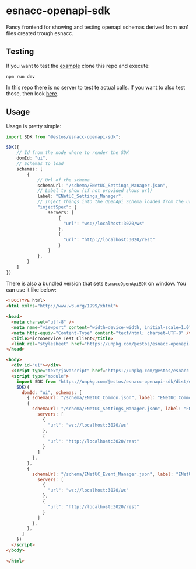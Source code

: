 # esnacc-openapi-sdk

Fancy frontend for showing and testing openapi schemas derived from asn1 files created trough esnacc.

## Testing

If you want to test the [example](/example/) clone this repo and execute:

`npm run dev`

In this repo there is no server to test te actual calls.
If you want to also test those, then look [here](https://github.com/ESTOS/esnacc/tree/main/samples/ts-microservice).

## Usage

Usage is pretty simple:

```ts
import SDK from "@estos/esnacc-openapi-sdk";

SDK({
    // Id from the node where to render the SDK
    domId: "ui", 
    // Schemas to load
    schemas: [
        {
            // Url of the schema
            schemaUrl: "/schema/ENetUC_Settings_Manager.json", 
            // Label to show (if not provided shows url)
            label: "ENetUC_Settings_Manager",
            // Inject things into the OpenApi Schema loaded from the url (Reference: https://github.com/OAI/OpenAPI-Specification/blob/main/versions/3.1.0.md#serverObject)
            "injectSpec": {
                servers: [
                    {
                      "url": "ws://localhost:3020/ws"
                    },
                    {
                      "url": "http://localhost:3020/rest"
                    }
                ]
            },
        }
    ] 
})
```

There is also a bundled version that sets `EsnaccOpenApiSDK` on window.
You can use it like below:

```html
<!DOCTYPE html>
<html xmlns="http://www.w3.org/1999/xhtml">

<head>
  <meta charset="utf-8" />
  <meta name="viewport" content="width=device-width, initial-scale=1.0" />
  <meta http-equiv="Content-Type" content="text/html; charset=UTF-8" />
  <title>MicroService Test Client</title>
  <link rel="stylesheet" href="https://unpkg.com/@estos/esnacc-openapi-sdk/dist/esnacc-openapi-sdk.css" />
</head>

<body>
  <div id="ui"></div>
  <script type="text/javascript" href="https://unpkg.com/@estos/esnacc-openapi-sdk/dist/esnacc-openapi-sdk.js"></script>
  <script type="module">
    import SDK from "https://unpkg.com/@estos/esnacc-openapi-sdk/dist/esnacc-openapi-sdk.js"
    SDK({
      domId: "ui", schemas: [
        { schemaUrl: "/schema/ENetUC_Common.json", label: "ENetUC_Common" },
        {
          schemaUrl: "/schema/ENetUC_Settings_Manager.json", label: "ENetUC_Settings_Manager", "injectSpec": {
            servers: [
              {
                "url": "ws://localhost:3020/ws"
              },
              {
                "url": "http://localhost:3020/rest"
              }
            ]
          },
        },
        {
          schemaUrl: "/schema/ENetUC_Event_Manager.json", label: "ENetUC_Event_Manager", "injectSpec": {
            servers: [
              {
                "url": "ws://localhost:3020/ws"
              },
              {
                "url": "http://localhost:3020/rest"
              }
            ]
          },
        },
      ]
    })
  </script>
</body>

</html>
```